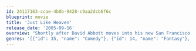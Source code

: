 ```yaml
---
id: 24117163-ccae-4b0b-9428-c9aa2dcb6f6c
blueprint: movie
title: 'Just Like Heaven'
release_date: '2005-09-16'
overview: "Shortly after David Abbott moves into his new San Francisco digs, he has an unwelcome visitor on his hands: winsome Elizabeth Martinson, who asserts that the apartment is hers -- and promptly vanishes. When she starts appearing and disappearing at will, David thinks she's a ghost, while Elizabeth is convinced she's alive."
genres: '[{"id": 35, "name": "Comedy"}, {"id": 14, "name": "Fantasy"}, {"id": 10749, "name": "Romance"}]'
---
```

